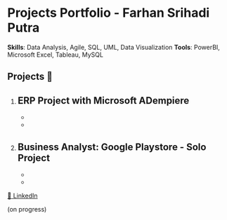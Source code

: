 # Projects Portfolio - Farhan Srihadi Putra
**Skills**: Data Analysis, Agile, SQL, UML, Data Visualization
**Tools**: PowerBI, Microsoft Excel, Tableau, MySQL

## Projects 📂  
1. **ERP Project with Microsoft ADempiere**  
   -  
   - 
   -  

2. **Business Analyst: Google Playstore - Solo Project**  
   - 
   - 
   - 
[🔗 LinkedIn](https://www.linkedin.com/in/farhansrihadiputra/)

(on progress)

